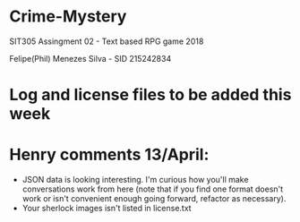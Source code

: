# Crime-Mystery
SIT305 Assingment 02 - Text based RPG game 2018

Felipe(Phil) Menezes Silva - SID 215242834

# Log and license files to be added this week

# Henry comments 13/April: 
- JSON data is looking interesting. I'm curious how you'll make conversations work from here (note that if you find one format doesn't work or isn't convenient enough going forward, refactor as necessary).
- Your sherlock images isn't listed in license.txt

